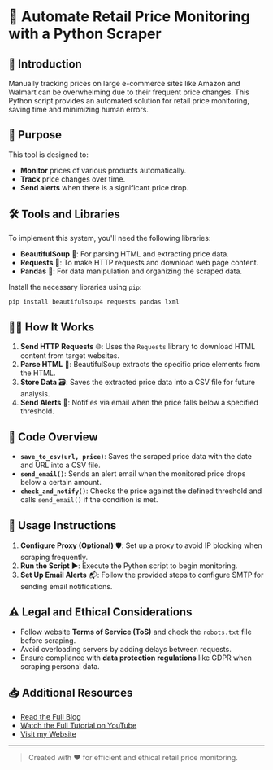# 🛒 Automate Retail Price Monitoring with a Python Scraper

## 📖 Introduction

Manually tracking prices on large e-commerce sites like Amazon and Walmart can be overwhelming due to their frequent price changes. This Python script provides an automated solution for retail price monitoring, saving time and minimizing human errors.

## 🚀 Purpose

This tool is designed to:
- **Monitor** prices of various products automatically.
- **Track** price changes over time.
- **Send alerts** when there is a significant price drop.

## 🛠 Tools and Libraries

To implement this system, you'll need the following libraries:

- **BeautifulSoup** 🥣: For parsing HTML and extracting price data.
- **Requests** 📡: To make HTTP requests and download web page content.
- **Pandas** 🐼: For data manipulation and organizing the scraped data.

Install the necessary libraries using `pip`:

```sh
pip install beautifulsoup4 requests pandas lxml
```

## 🧑‍💻 How It Works

1. **Send HTTP Requests** 🌐: Uses the `Requests` library to download HTML content from target websites.
2. **Parse HTML** 📝: BeautifulSoup extracts the specific price elements from the HTML.
3. **Store Data** 🗃️: Saves the extracted price data into a CSV file for future analysis.
4. **Send Alerts** 📧: Notifies via email when the price falls below a specified threshold.

## 📄 Code Overview

- **`save_to_csv(url, price)`**: Saves the scraped price data with the date and URL into a CSV file.
- **`send_email()`**: Sends an alert email when the monitored price drops below a certain amount.
- **`check_and_notify()`**: Checks the price against the defined threshold and calls `send_email()` if the condition is met.

## 🚨 Usage Instructions

1. **Configure Proxy (Optional)** 🛡️: Set up a proxy to avoid IP blocking when scraping frequently.
2. **Run the Script** ▶️: Execute the Python script to begin monitoring.
3. **Set Up Email Alerts** 📬: Follow the provided steps to configure SMTP for sending email notifications.

## ⚠️ Legal and Ethical Considerations

- Follow website **Terms of Service (ToS)** and check the `robots.txt` file before scraping.
- Avoid overloading servers by adding delays between requests.
- Ensure compliance with **data protection regulations** like GDPR when scraping personal data.

## 📥 Additional Resources

- [Read the Full Blog](https://rayobyte.com/community/scraping-project/automate-retail-price-monitoring-with-a-python-scraper/)  
- [Watch the Full Tutorial on YouTube](https://www.youtube.com/watch?v=sGy8t3pS15k)  
- [Visit my Website](https://fayhyn.com)  
 

---

> Created with ❤️ for efficient and ethical retail price monitoring.
